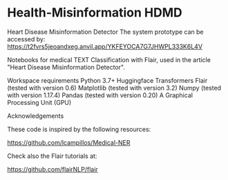 # Health-Misinformation HDMD
Heart Disease Misinformation Detector
The system prototype can be accessed by:
https://t2fvrs5jeoandxeg.anvil.app/YKFEYOCA7G7JHWPL333K6L4V

Notebooks for medical TEXT Classification with Flair, used in the article "Heart Disease Misinformation Detector".

Workspace requirements
Python 3.7+
Huggingface Transformers 
Flair (tested with version 0.6)
Matplotlib (tested with version 3.2)
Numpy (tested with version 1.17.4)
Pandas (tested with version 0.20)
A Graphical Processing Unit (GPU)

Acknowledgements

These code is inspired by the following resources:

https://github.com/lcampillos/Medical-NER

Check also the Flair tutorials at:

https://github.com/flairNLP/flair
